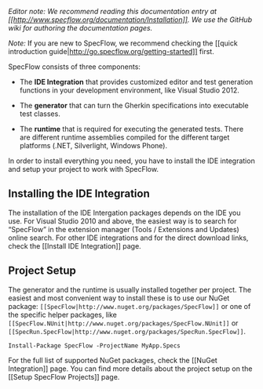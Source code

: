 _Editor note: We recommend reading this documentation entry at [[http://www.specflow.org/documentation/Installation]]. We use the GitHub wiki for authoring the documentation pages._

_Note:_ If you are new to SpecFlow, we recommend checking the [[quick introduction guide|http://go.specflow.org/getting-started]] first. 

SpecFlow consists of three components:

* The **IDE Integration** that provides customized editor and test generation functions in your development environment, like Visual Studio 2012.

* The **generator** that can turn the Gherkin specifications into executable test classes.

* The **runtime** that is required for executing the generated tests. There are different runtime assemblies compiled for the different target platforms (.NET, Silverlight, Windows Phone).

In order to install everything you need, you have to install the IDE integration and setup your project to work with SpecFlow. 

## Installing the IDE Integration

The installation of the IDE Intergation packages depends on the IDE you use. For Visual Studio 2010 and above, the easiest way is to search for “SpecFlow” in the extension manager (Tools / Extensions and Updates) online search. For other IDE integrations and for the direct download links, check the [[Install IDE Integration]] page.

## Project Setup

The generator and the runtime is usually installed together per project. The easiest and most convenient way to install these is to use our NuGet package: `[[SpecFlow|http://www.nuget.org/packages/SpecFlow]]` or one of the specific helper packages, like `[[SpecFlow.NUnit|http://www.nuget.org/packages/SpecFlow.NUnit]]` or `[[SpecRun.SpecFlow|http://www.nuget.org/packages/SpecRun.SpecFlow]]`. 

```
Install-Package SpecFlow -ProjectName MyApp.Specs
```

For the full list of supported NuGet packages, check the [[NuGet Integration]] page. You can find more details about the project setup on the [[Setup SpecFlow Projects]] page.
